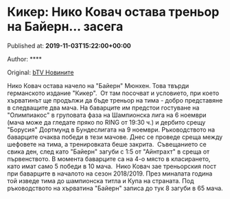 
# Кикер: Нико Ковач остава треньор на Байерн... засега

Published at: **2019-11-03T15:22:00+00:00**

Author: ****

Original: [bTV Новините](https://btvnovinite.bg/sport/kiker-niko-kovach-ostava-trenyor-na-bajern-za-sega.html)

Нико Ковач остава начело на "Байерн" Мюнхен. Това твърди германското издание "Кикер". 
От там посочват и условието, при което хърватинът ще продължи да бъде треньор на тима - добро представяне в следващите два мача. На баварците им предстои гостуване на "Олимпиакос" в груповата фаза на Шампионска лига на 6 ноември (мача може да гледате пряко по RING от 19:30 ч.) и дербито срещу "Борусия" Дортмунд в Бундеслигата на 9 ноември. Ръководството на баварците очаква победи в тези мачове.
Днес се проведе среща между шефовете на тима, а тренировката беше закрита. 
Съвещанието се свика ден, след като "Байерн" загуби с 1:5 от "Айнтрахт" в среща от първенството. В момента баварците са на 4-о място в класирането, като имат само 5 победи в 10 мача. 
Нико Ковач зае треньорския пост при баварците в началото на сезон 2018/2019. През миналата година той изведе тима до шампионска титла и Купа на страната. Под ръководството на хърватина "Байерн" записа до тук 8 загуби в 65 мача.
